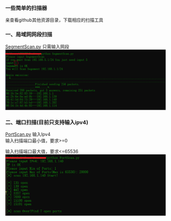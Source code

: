 ### 一些简单的扫描器
亲查看github其他资源目录，下载相应的扫描工具     
### 一、局域网网段扫描
[SegmentScan.py](SegmentScan.py)
只需输入网段           
![](img/1.png)
### 二、端口扫描(目前只支持输入ipv4)
[PortScan.py](PortScan.py)
输入Ipv4           
输入扫描端口最小值，要求>=0 

输入扫描端口最大值，要求<=65536          
![](img/2.png)
